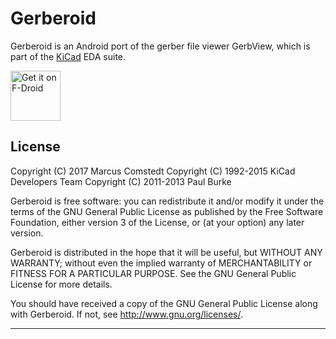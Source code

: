 Gerberoid
=========

Gerberoid is an Android port of the gerber file viewer GerbView, which
is part of the [KiCad][1] EDA suite.

<a href="https://f-droid.org/packages/se.pp.mc.android.Gerberoid/" target="_blank">
<img src="https://f-droid.org/badge/get-it-on.png" alt="Get it on F-Droid" height="80"/></a>

License
-------

Copyright (C) 2017 Marcus Comstedt
Copyright (C) 1992-2015 KiCad Developers Team
Copyright (C) 2011-2013 Paul Burke

Gerberoid is free software: you can redistribute it and/or modify
it under the terms of the GNU General Public License as published by
the Free Software Foundation, either version 3 of the License, or
(at your option) any later version.

Gerberoid is distributed in the hope that it will be useful,
but WITHOUT ANY WARRANTY; without even the implied warranty of
MERCHANTABILITY or FITNESS FOR A PARTICULAR PURPOSE.  See the
GNU General Public License for more details.

You should have received a copy of the GNU General Public License
along with Gerberoid.  If not, see <http://www.gnu.org/licenses/>.

---

[1]: http://kicad-pcb.org/
